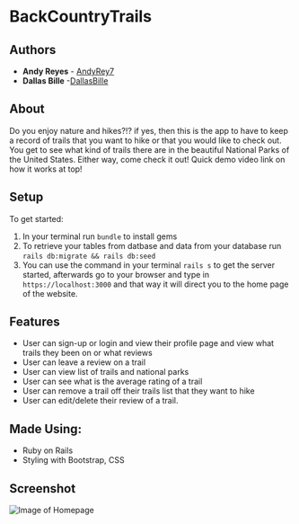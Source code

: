 # BackCountryTrails

## Authors

* **Andy Reyes** - [AndyRey7](https://github.com/AndyRey7)
* **Dallas Bille** -[DallasBille](https://github.com/DallasBille)

## About
Do you enjoy nature and hikes?!? if yes, then this is the app to have to keep a record of trails that you want to hike or that you would like to check out. You get to see what kind of trails there are in the beautiful National Parks of the United States. Either way, come check it out! Quick demo video link on how it works at top!

## Setup

To get started:

1. In your terminal run `bundle` to install gems
2. To retrieve your tables from datbase and data from your database run `rails db:migrate && rails db:seed` 
3. You can use the command in your terminal `rails s` to get the server started, afterwards go to your browser and type in `https://localhost:3000` and that way it will direct you to the home page of the website. 


## Features

* User can sign-up or login and view their profile page and view what trails they been on or what reviews
* User can leave a review on a trail
* User can view list of trails and national parks
* User can see what is the average rating of a trail
* User can remove a trail off their trails list that they want to hike
* User can edit/delete their review of a trail.


## Made Using:

* Ruby on Rails
* Styling with Bootstrap, CSS


## Screenshot

![Image of Homepage](./screenshot/homepage.png)
